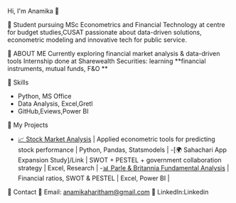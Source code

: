 
 Hi, I'm Anamika 👋

🔹 Student pursuing MSc Econometrics and Financial Technology at centre for budget studies,CUSAT
passionate about data-driven solutions, econometric modeling and innovative tech for public service.

🔹 ABOUT ME
Currently exploring financial  market analysis & data-driven tools
Internship done at Sharewealth Securities: learning **financial instruments, mutual funds, F&O **

🔹 Skills
- Python, MS Office
- Data Analysis, Excel,Gretl
- GitHub,Eviews,Power BI

🔹 My Projects
 
- [📈 Stock Market Analysis](link_here) | Applied econometric tools for predicting stock performance | Python, Pandas, Statsmodels |
-[🌍 Sahachari App Expansion Study]/Link  | SWOT + PESTEL + government collaboration strategy | Excel, Research |
-[📊 Parle & Britannia Fundamental Analysis](link_here) | Financial ratios, SWOT & PESTEL | Excel, Power BI |


🔹 Contact
📧 Email: anamikaharitham@gmail.com
🔗 LinkedIn:Linkedin  

